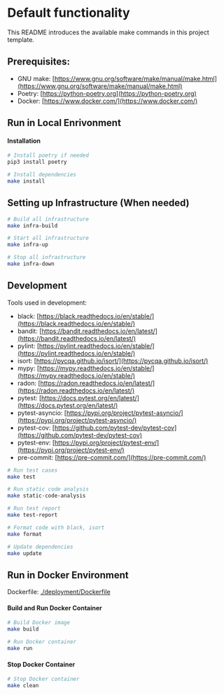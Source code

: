 # Default functionality

This README introduces the available make commands in this project template.

## Prerequisites:
- GNU make: [https://www.gnu.org/software/make/manual/make.html](https://www.gnu.org/software/make/manual/make.html)
- Poetry: [https://python-poetry.org](https://python-poetry.org)
- Docker: [https://www.docker.com/](https://www.docker.com/)

## Run in Local Enrivonment

#### Installation

```bash
# Install poetry if needed
pip3 install poetry

# Install dependencies
make install
```

## Setting up Infrastructure (When needed)

```bash
# Build all infrastructure
make infra-build

# Start all infrastructure
make infra-up

# Stop all infrastructure
make infra-down
```

## Development

Tools used in development:
- black: [https://black.readthedocs.io/en/stable/](https://black.readthedocs.io/en/stable/)
- bandit: [https://bandit.readthedocs.io/en/latest/](https://bandit.readthedocs.io/en/latest/)
- pylint: [https://pylint.readthedocs.io/en/stable/](https://pylint.readthedocs.io/en/stable/)
- isort: [https://pycqa.github.io/isort/](https://pycqa.github.io/isort/)
- mypy: [https://mypy.readthedocs.io/en/stable/](https://mypy.readthedocs.io/en/stable/)
- radon: [https://radon.readthedocs.io/en/latest/](https://radon.readthedocs.io/en/latest/)
- pytest: [https://docs.pytest.org/en/latest/](https://docs.pytest.org/en/latest/)
- pytest-asyncio: [https://pypi.org/project/pytest-asyncio/](https://pypi.org/project/pytest-asyncio/)
- pytest-cov: [https://github.com/pytest-dev/pytest-cov](https://github.com/pytest-dev/pytest-cov)
- pytest-env: [https://pypi.org/project/pytest-env/](https://pypi.org/project/pytest-env/)
- pre-commit: [https://pre-commit.com/](https://pre-commit.com/)

```bash
# Run test cases
make test

# Run static code analysis
make static-code-analysis

# Run test report
make test-report

# Format code with black, isort
make format

# Update dependencies
make update
```

## Run in Docker Environment

Dockerfile: [./deployment/Dockerfile](./deployment/Dockerfile)

#### Build and Run Docker Container

```bash
# Build Docker image
make build

# Run Docker container
make run
```

#### Stop Docker Container

```bash
# Stop Docker container
make clean
```
